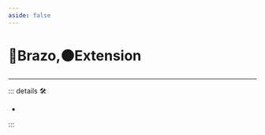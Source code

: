 ```yaml
---
aside: false
---
```

# 🔷Brazo,🟠Extension

---

<!-- =================================================== -->
<!-- =================================================== -->
<!-- =================================================== -->
<!-- =================================================== -->
<!-- =================================================== -->
::: details 🛠

-

:::
